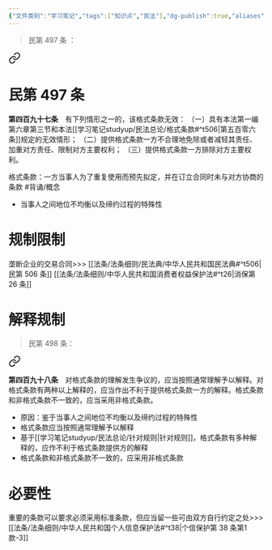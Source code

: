 ```yaml
---
{"文件类别":"学习笔记","tags":["知识点","民法"],"dg-publish":true,"aliases":["定式合同","标准合同","附从合同"],"permalink":"/学习笔记studyup/民法总论/格式条款/","dgPassFrontmatter":true,"created":"2024-10-24T09:31:05.167+08:00","updated":"2024-11-17T12:26:08.304+08:00"}
---
```


> 民第 497 条 ：
<div class="transclusion internal-embed is-loaded"><a class="markdown-embed-link" href="/////#t497" aria-label="Open link"><svg xmlns="http://www.w3.org/2000/svg" width="24" height="24" viewBox="0 0 24 24" fill="none" stroke="currentColor" stroke-width="2" stroke-linecap="round" stroke-linejoin="round" class="svg-icon lucide-link"><path d="M10 13a5 5 0 0 0 7.54.54l3-3a5 5 0 0 0-7.07-7.07l-1.72 1.71"></path><path d="M14 11a5 5 0 0 0-7.54-.54l-3 3a5 5 0 0 0 7.07 7.07l1.71-1.71"></path></svg></a><div class="markdown-embed">

<div class="markdown-embed-title">

# 民第 497 条

</div>


**第四百九十七条**　有下列情形之一的，该格式条款无效：
（一）具有本法第一编第六章第三节和本法[[学习笔记studyup/民法总论/格式条款#^t506\|第五百零六条]]规定的无效情形；
（二）提供格式条款一方不合理地免除或者减轻其责任、加重对方责任、限制对方主要权利；
（三）提供格式条款一方排除对方主要权利。 

</div></div>


格式条款：一方当事人为了重复使用而预先拟定，并在订立合同时未与对方协商的条款 #背诵/概念 
- 当事人之间地位不均衡以及缔约过程的特殊性
# 规制限制
垄断企业的交易合同>>> [[法条/法条细则/民法典/中华人民共和国民法典#^t506\|民第 506 条]] [[法条/法条细则/中华人民共和国消费者权益保护法#^t26\|消保第 26 条]]
# 解释规制
>民第 498 条：
<div class="transclusion internal-embed is-loaded"><a class="markdown-embed-link" href="/////#t498" aria-label="Open link"><svg xmlns="http://www.w3.org/2000/svg" width="24" height="24" viewBox="0 0 24 24" fill="none" stroke="currentColor" stroke-width="2" stroke-linecap="round" stroke-linejoin="round" class="svg-icon lucide-link"><path d="M10 13a5 5 0 0 0 7.54.54l3-3a5 5 0 0 0-7.07-7.07l-1.72 1.71"></path><path d="M14 11a5 5 0 0 0-7.54-.54l-3 3a5 5 0 0 0 7.07 7.07l1.71-1.71"></path></svg></a><div class="markdown-embed">



**第四百九十八条**　对格式条款的理解发生争议的，应当按照通常理解予以解释。对格式条款有两种以上解释的，应当作出不利于提供格式条款一方的解释。格式条款和非格式条款不一致的，应当采用非格式条款。 

</div></div>

- 原因：鉴于当事人之间地位不均衡以及缔约过程的特殊性
- 格式条款应当按照通常理解予以解释
- 基于[[学习笔记studyup/民法总论/针对规则\|针对规则]]，格式条款有多种解释的，应作不利于格式条款提供方的解释
- 格式条款和非格式条款不一致的，应采用非格式条款
# 必要性
重要的条款可以要求必须采用标准条款，但应当留一些可由双方自行约定之处>>> [[法条/法条细则/中华人民共和国个人信息保护法#^t38\|个信保护第 38 条第1款-3]] 